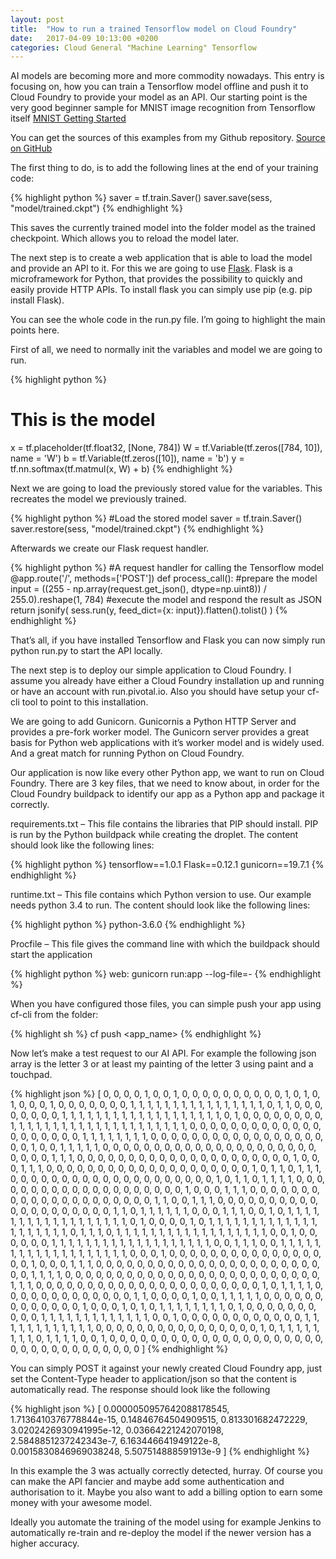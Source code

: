 ```yaml
---
layout: post
title:  "How to run a trained Tensorflow model on Cloud Foundry"
date:   2017-04-09 10:13:00 +0200
categories: Cloud General "Machine Learning" Tensorflow
---
```

AI models are becoming more and more commodity nowadays. This entry is focusing on, how you can train a Tensorflow model offline and push it to Cloud Foundry to provide your model as an API. Our starting point is the very good beginner sample for MNIST image recognition from Tensorflow itself [MNIST Getting Started][Tensorflow MNIST Getting Started]

You can get the sources of this examples from my Github repository. [Source on GitHub][Sources]

The first thing to do, is to add the following lines at the end of your training code:

{% highlight python %}
saver = tf.train.Saver()
saver.save(sess, "model/trained.ckpt")
{% endhighlight %}

This saves the currently trained model into the folder model as the trained checkpoint. Which allows you to reload the model later.

The next step is to create a web application that is able to load the model and provide an API to it. For this we are going to use [Flask][Flask]. Flask is a microframework for Python, that provides the possibility to quickly and easily provide HTTP APIs. To install flask you can simply use pip (e.g. pip install Flask).

You can see the whole code in the run.py file. I’m going to highlight the main points here.

First of all, we need to normally init the variables and model we are going to run.

{% highlight python %}
# This is the model
x = tf.placeholder(tf.float32, [None, 784])
W = tf.Variable(tf.zeros([784, 10]), name = 'W')
b = tf.Variable(tf.zeros([10]), name = 'b')
y = tf.nn.softmax(tf.matmul(x, W) + b)
{% endhighlight %}

Next we are going to load the previously stored value for the variables. This recreates the model we previously trained.

{% highlight python %}
#Load the stored model
saver = tf.train.Saver()
saver.restore(sess, "model/trained.ckpt")
{% endhighlight %}

Afterwards we create our Flask request handler.

{% highlight python %}
#A request handler for calling the Tensorflow model
@app.route('/', methods=['POST'])
def process_call():
    #prepare the model
    input = ((255 - np.array(request.get_json(), dtype=np.uint8)) / 255.0).reshape(1, 784)
    #execute the model and respond the result as JSON
    return jsonify(
        sess.run(y, feed_dict={x: input}).flatten().tolist()
    )
{% endhighlight %}

That’s all, if you have installed Tensorflow and Flask you can now simply run python run.py  to start the API locally.

The next step is to deploy our simple application to Cloud Foundry. I assume you already have either a Cloud Foundry installation up and running or have an account with run.pivotal.io. Also you should have setup your cf-cli tool to point to this installation.

We are going to add Gunicorn. Gunicornis a Python HTTP Server and provides a pre-fork worker model. The Gunicorn server provides a great basis for Python web applications with it’s worker model and is widely used. And a great match for running Python on Cloud Foundry.

Our application is now like every other Python app, we want to run on Cloud Foundry. There are 3 key files, that we need to know about, in order for the Cloud Foundry buildpack to identify our app as a Python app and package it correctly.

requirements.txt – This file contains the libraries that PIP should install. PIP is run by the Python buildpack while creating the droplet. The content should look like the following lines:

{% highlight python %}
tensorflow==1.0.1
Flask==0.12.1
gunicorn==19.7.1
{% endhighlight %}

runtime.txt – This file contains which Python version to use. Our example needs python 3.4 to run. The content should look like the following lines:

{% highlight python %}
python-3.6.0
{% endhighlight %}

Procfile – This file gives the command line with which the buildpack should start the application

{% highlight python %}
web: gunicorn run:app --log-file=-
{% endhighlight %}

When you have configured those files, you can simple push your app using cf-cli from the folder:

{% highlight sh %}
cf push <app_name>
{% endhighlight %}

Now let’s make a test request to our  AI API. For example the following json array is the letter 3 or at least my painting of the letter 3 using paint and a touchpad.

{% highlight json %}
[ 0, 0, 0, 0, 1, 0, 0, 1, 0, 0, 0, 0, 0, 0, 0, 0, 0, 0, 1, 0, 1, 0, 1, 0, 0, 0, 1, 0, 
  0, 0, 0, 0, 0, 0, 1, 1, 1, 1, 1, 1, 1, 1, 1, 1, 1, 1, 1, 1, 1, 1, 0, 1, 1, 0, 0, 0, 
  0, 0, 0, 0, 0, 1, 1, 1, 1, 1, 1, 1, 1, 1, 1, 1, 1, 1, 1, 1, 1, 1, 1, 1, 0, 1, 0, 0, 
  0, 0, 0, 0, 0, 0, 1, 1, 1, 1, 1, 1, 1, 1, 1, 1, 1, 1, 1, 1, 1, 1, 1, 1, 1, 1, 1, 0, 
  0, 0, 0, 0, 0, 0, 0, 0, 0, 0, 0, 0, 0, 0, 0, 0, 0, 0, 0, 1, 1, 1, 1, 1, 1, 1, 1, 0, 
  0, 0, 0, 0, 0, 0, 0, 0, 0, 0, 0, 0, 0, 0, 0, 0, 0, 0, 1, 0, 0, 1, 1, 1, 1, 1, 0, 0, 
  0, 0, 0, 0, 0, 0, 0, 0, 0, 0, 0, 0, 0, 0, 0, 0, 0, 0, 0, 0, 0, 0, 0, 1, 1, 1, 0, 0, 
  0, 0, 0, 0, 0, 0, 0, 0, 0, 0, 0, 0, 0, 0, 0, 0, 0, 0, 0, 1, 0, 0, 0, 1, 1, 1, 0, 0, 
  0, 0, 0, 0, 0, 0, 0, 0, 0, 0, 0, 0, 0, 0, 0, 0, 0, 0, 1, 0, 1, 1, 0, 1, 1, 1, 0, 0, 
  0, 0, 0, 0, 0, 0, 0, 0, 0, 0, 0, 0, 0, 0, 0, 0, 0, 0, 1, 0, 1, 1, 0, 1, 1, 1, 1, 0, 
  0, 0, 0, 0, 0, 0, 0, 0, 0, 0, 0, 0, 0, 0, 0, 0, 0, 0, 0, 1, 0, 0, 0, 1, 1, 1, 0, 0, 
  0, 0, 0, 0, 0, 0, 0, 0, 0, 0, 0, 0, 0, 0, 0, 0, 0, 0, 0, 1, 1, 0, 0, 1, 1, 1, 0, 0, 
  0, 0, 0, 0, 0, 0, 0, 0, 0, 0, 0, 0, 0, 0, 0, 0, 0, 0, 1, 1, 0, 1, 1, 1, 1, 1, 1, 0, 
  0, 0, 1, 1, 1, 0, 0, 1, 0, 1, 1, 1, 1, 1, 1, 1, 1, 1, 1, 1, 1, 1, 1, 1, 1, 1, 1, 0, 
  1, 0, 0, 0, 0, 1, 0, 1, 1, 1, 1, 1, 1, 1, 1, 1, 1, 1, 1, 1, 1, 1, 1, 1, 1, 1, 1, 0, 
  1, 1, 1, 0, 1, 1, 1, 1, 1, 1, 1, 1, 1, 1, 1, 1, 1, 1, 1, 1, 1, 1, 0, 0, 1, 0, 0, 0, 
  0, 0, 0, 1, 1, 1, 1, 1, 1, 1, 1, 1, 1, 1, 1, 1, 1, 1, 1, 1, 1, 1, 0, 0, 1, 1, 1, 0, 
  0, 1, 1, 1, 1, 1, 1, 1, 1, 1, 1, 1, 1, 1, 1, 1, 1, 1, 1, 1, 0, 0, 0, 1, 0, 0, 0, 0, 
  0, 0, 0, 0, 0, 0, 0, 0, 0, 0, 0, 0, 0, 1, 0, 0, 0, 1, 1, 1, 0, 0, 0, 0, 0, 0, 0, 0, 
  0, 0, 0, 0, 0, 0, 0, 0, 0, 0, 0, 0, 0, 0, 0, 0, 1, 1, 1, 1, 0, 0, 0, 0, 0, 0, 0, 0, 
  0, 0, 0, 0, 0, 0, 0, 0, 0, 0, 0, 0, 0, 0, 0, 0, 0, 1, 1, 1, 0, 0, 0, 0, 0, 0, 0, 0, 
  0, 0, 0, 0, 0, 0, 0, 0, 0, 0, 0, 0, 0, 0, 1, 0, 1, 1, 1, 1, 0, 0, 0, 0, 0, 0, 0, 0, 
  0, 0, 0, 0, 0, 1, 1, 0, 0, 0, 0, 1, 0, 0, 1, 1, 1, 1, 1, 0, 0, 0, 0, 0, 0, 0, 0, 0, 
  0, 0, 0, 0, 1, 0, 0, 0, 1, 0, 1, 0, 1, 1, 1, 1, 1, 1, 1, 1, 0, 1, 0, 0, 0, 0, 0, 0, 
  0, 0, 0, 0, 1, 1, 1, 1, 1, 1, 1, 1, 1, 1, 1, 1, 1, 0, 0, 1, 0, 0, 0, 0, 0, 0, 0, 0, 
  0, 0, 0, 0, 1, 1, 1, 1, 1, 1, 1, 1, 1, 1, 1, 1, 0, 0, 0, 0, 0, 0, 0, 0, 0, 0, 0, 0, 
  0, 0, 0, 0, 1, 0, 1, 1, 1, 1, 1, 1, 1, 1, 0, 1, 1, 1, 1, 0, 0, 1, 0, 0, 0, 0, 0, 0, 
  0, 0, 0, 0, 0, 0, 0, 0, 0, 0, 0, 0, 0, 0, 0, 0, 0, 0, 0, 0, 0, 0, 0, 0, 0, 0, 0, 0 ]
{% endhighlight %}

You can simply POST it against your newly created Cloud Foundry app,  just set the Content-Type header to application/json so that the content is automatically read. The response should look like the following

{% highlight json %}
[
   0.0000050957642088178545,
   1.7136410376778844e-15,
   0.14846764504909515,
   0.813301682472229,
   3.0202426930941995e-12,
   0.03664221242070198,
   2.5848851237242343e-7,
   6.163446641949122e-8,
   0.0015830846969038248,
   5.507514888591913e-9
]
{% endhighlight %}

In this example the 3 was actually correctly detected, hurray. Of course you can make the API fancier and maybe add some authentication and authorisation to it. Maybe you also want to add a billing option to earn some money with your awesome model.

Ideally you automate the training of the model using for example Jenkins to automatically re-train and re-deploy the model if the newer version has a higher accuracy.


[Flask]: http://flask.pocoo.org/
[Tensorflow MNIST Getting Started]: https://www.tensorflow.org/get_started/mnist/beginners
[Sources]: https://github.com/cgrotz/tensorflow-cloudfoundy